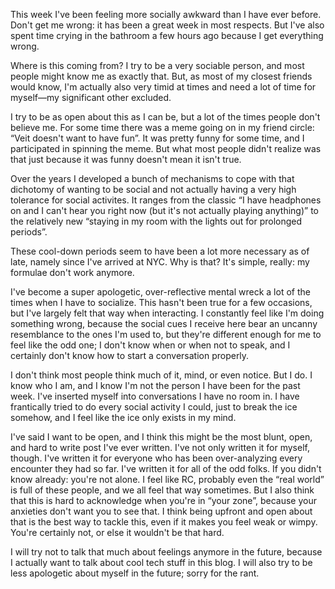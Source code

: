 This week I've been feeling more socially awkward than I have ever before. Don't
get me wrong: it has been a great week in most respects. But I've also spent
time crying in the bathroom a few hours ago because I get everything wrong.

Where is this coming from? I try to be a very sociable person, and most people
might know me as exactly that. But, as most of my closest friends would know,
I'm actually also very timid at times and need a lot of time for myself—my
significant other excluded.

I try to be as open about this as I can be, but a lot of the times people don't
believe me. For some time there was a meme going on in my friend circle: “Veit
doesn't want to have fun”. It was pretty funny for some time, and I participated
in spinning the meme. But what most people didn't realize was that just because
it was funny doesn't mean it isn't true.

Over the years I developed a bunch of mechanisms to cope with that dichotomy of
wanting to be social and not actually having a very high tolerance for social
activites. It ranges from the classic “I have headphones on and I can't hear you
right now (but it's not actually playing anything)” to the relatively new
“staying in my room with the lights out for prolonged periods”.

These cool-down periods seem to have been a lot more necessary as of late,
namely since I've arrived at NYC. Why is that? It's simple, really: my formulae
don't work anymore.

I've become a super apologetic, over-reflective mental wreck a lot of the times
when I have to socialize. This hasn't been true for a few occasions, but I've
largely felt that way when interacting. I constantly feel like I'm doing
something wrong, because the social cues I receive here bear an uncanny
resemblance to the ones I'm used to, but they're different enough for me to feel
like the odd one; I don't know when or when not to speak, and I certainly don't
know how to start a conversation properly.

I don't think most people think much of it, mind, or even notice. But I do. I
know who I am, and I know I'm not the person I have been for the past week. I've
inserted myself into conversations I have no room in. I have frantically tried
to do every social activity I could, just to break the ice somehow, and I feel
like the ice only exists in my mind.

I've said I want to be open, and I think this might be the most blunt, open, and
hard to write post I've ever written. I've not only written it for myself,
though. I've written it for everyone who has been over-analyzing every encounter
they had so far. I've written it for all of the odd folks. If you didn't know
already: you're not alone. I feel like RC, probably even the “real world” is
full of these people, and we all feel that way sometimes. But I also think that
this is hard to acknowledge when you're in “your zone”, because your anxieties
don't want you to see that. I think being upfront and open about that is the
best way to tackle this, even if it makes you feel weak or wimpy. You're
certainly not, or else it wouldn't be that hard.

I will try not to talk that much about feelings anymore in the future, because I
actually want to talk about cool tech stuff in this blog. I will also try to be
less apologetic about myself in the future; sorry for the rant.
